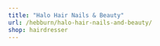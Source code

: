 ```yaml
---
title: "Halo Hair Nails & Beauty"
url: /hebburn/halo-hair-nails-and-beauty/
shop: hairdresser
---
```

